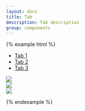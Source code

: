 ```yaml
---
layout: docs
title: Tab
description: Tab description
group: components
---
```


{% example html %}

<div class="{{ site.css_prefix }}-tabs example-tabs">
   <ul class="{{ site.css_prefix }}-tabs__nav" role="tablist">
      <li class="{{ site.css_prefix }}-tabs__nav__item" role="presentation"><a id="tab1" class="{{ site.css_prefix }}-tabs__nav__link {{ site.css_prefix }}-is-active" href="#panel1" role="tab" aria-controls="panel1" aria-selected="true" tabindex="0">Tab 1</a></li>
      <li class="{{ site.css_prefix }}-tabs__nav__item" role="presentation"><a id="tab2" class="{{ site.css_prefix }}-tabs__nav__link" href="#panel2" role="tab" aria-controls="panel2" aria-selected="false" tabindex="0">Tab 2</a></li>
      <li class="{{ site.css_prefix }}-tabs__nav__item" role="presentation"><a id="tab3" class="{{ site.css_prefix }}-tabs__nav__link" href="#panel3" role="tab" aria-controls="panel3" aria-selected="false" tabindex="0">Tab 3</a></li>
   </ul>
   <div id="panel1" aria-labelledby="tab1" role="tabpanel" aria-hidden="false">
      <img class="{{ site.css_prefix }}-image" src="https://placehold.it/100x100?text=1">
   </div>
   <div id="panel2" aria-labelledby="tab2" role="tabpanel" aria-hidden="true">
      <img class="{{ site.css_prefix }}-image" src="https://placehold.it/100x100?text=2">
   </div>
   <div id="panel3" aria-labelledby="tab3" role="tabpanel" aria-hidden="true">
      <img class="{{ site.css_prefix }}-image" src="https://placehold.it/100x100?text=3">
   </div>
</div>

{% endexample %}
